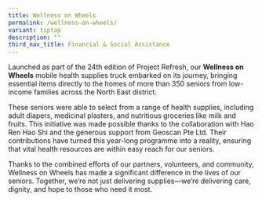 ```yaml
---
title: Wellness on Wheels
permalink: /wellness-on-wheels/
variant: tiptap
description: ""
third_nav_title: Financial & Social Assistance
---
```

<p></p>
<p>Launched as part of the 24th edition of Project Refresh, our <strong>Wellness on Wheels</strong> mobile
health supplies truck embarked on its journey, bringing essential items
directly to the homes of more than 350 seniors from low-income families
across the North East district.</p>
<p>These seniors were able to select from a range of health supplies, including
adult diapers, medicinal plasters, and nutritious groceries like milk and
fruits. This initiative was made possible thanks to the collaboration with
Hao Ren Hao Shi and the generous support from Geoscan Pte Ltd. Their contributions
have turned this year-long programme into a reality, ensuring that vital
health resources are within easy reach for our seniors.</p>
<p>Thanks to the combined efforts of our partners, volunteers, and community,
Wellness on Wheels has made a significant difference in the lives of our
seniors. Together, we’re not just delivering supplies—we’re delivering
care, dignity, and hope to those who need it most.</p>